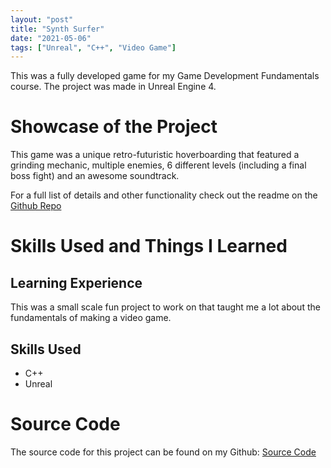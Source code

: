 ```yaml
---
layout: "post"
title: "Synth Surfer"
date: "2021-05-06"
tags: ["Unreal", "C++", "Video Game"]
---
```


This was a fully developed game for my Game Development Fundamentals course. The project was made in Unreal Engine 4.

# Showcase of the Project

This game was a unique retro-futuristic hoverboarding that featured a grinding mechanic, multiple enemies, 6 different levels (including a final boss fight) and an awesome soundtrack.

For a full list of details and other functionality check out the readme on the [Github Repo](https://github.com/abhaseen/SynthSurfer)

# Skills Used and Things I Learned

## Learning Experience

This was a small scale fun project to work on that taught me a lot about the fundamentals of making a video game.

## Skills Used

- C++
- Unreal

# Source Code

The source code for this project can be found on my Github: [Source Code](https://github.com/abhaseen/SynthSurfer)
